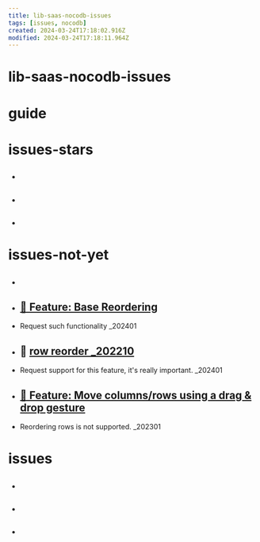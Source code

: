 ```yaml
---
title: lib-saas-nocodb-issues
tags: [issues, nocodb]
created: 2024-03-24T17:18:02.916Z
modified: 2024-03-24T17:18:11.964Z
---
```


# lib-saas-nocodb-issues

# guide

# issues-stars
- ## 

- ## 

- ## 
# issues-not-yet
- ## 

- ## [🔦 Feature: Base Reordering  ](https://github.com/nocodb/nocodb/issues/6882)
- Request such functionality _202401

- ## 🔀 [row reorder _202210](https://github.com/nocodb/nocodb/discussions/3908)
- Request support for this feature, it's really important. _202401

- ## [🔦 Feature: Move columns/rows using a drag & drop gesture ](https://github.com/nocodb/nocodb/issues/4811)
- Reordering rows is not supported. _202301

# issues
- ## 

- ## 

- ## 
